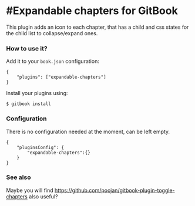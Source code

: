 #Expandable chapters for GitBook
==============

This plugin adds an icon to each chapter, that has a child and css states for the child list to collapse/expand ones.

### How to use it?

Add it to your `book.json` configuration:

```
{
    "plugins": ["expandable-chapters"]
}
```

Install your plugins using:

```
$ gitbook install
```

### Configuration

There is no configuration needed at the moment, can be left empty.

```
{
	"pluginsConfig": {
		"expandable-chapters":{}
	}
}
```

### See also
Maybe you will find https://github.com/poojan/gitbook-plugin-toggle-chapters also useful?
